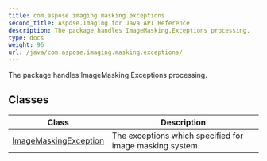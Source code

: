 ```yaml
---
title: com.aspose.imaging.masking.exceptions
second_title: Aspose.Imaging for Java API Reference
description: The package handles ImageMasking.Exceptions processing.
type: docs
weight: 96
url: /java/com.aspose.imaging.masking.exceptions/
---
```


The package handles ImageMasking.Exceptions processing.


## Classes

| Class | Description |
| --- | --- |
| [ImageMaskingException](../com.aspose.imaging.masking.exceptions/imagemaskingexception) | The exceptions which specified for image masking system. |
